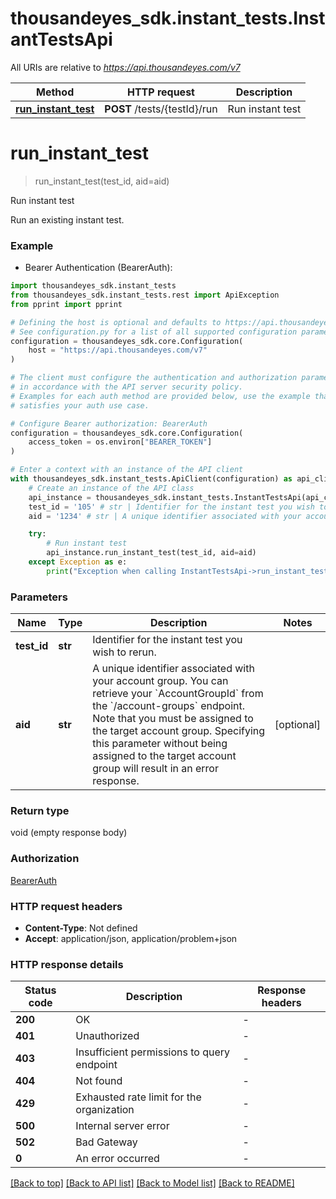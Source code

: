 # thousandeyes_sdk.instant_tests.InstantTestsApi

All URIs are relative to *https://api.thousandeyes.com/v7*

Method | HTTP request | Description
------------- | ------------- | -------------
[**run_instant_test**](InstantTestsApi.md#run_instant_test) | **POST** /tests/{testId}/run | Run instant test


# **run_instant_test**
> run_instant_test(test_id, aid=aid)

Run instant test

Run an existing instant test.

### Example

* Bearer Authentication (BearerAuth):

```python
import thousandeyes_sdk.instant_tests
from thousandeyes_sdk.instant_tests.rest import ApiException
from pprint import pprint

# Defining the host is optional and defaults to https://api.thousandeyes.com/v7
# See configuration.py for a list of all supported configuration parameters.
configuration = thousandeyes_sdk.core.Configuration(
    host = "https://api.thousandeyes.com/v7"
)

# The client must configure the authentication and authorization parameters
# in accordance with the API server security policy.
# Examples for each auth method are provided below, use the example that
# satisfies your auth use case.

# Configure Bearer authorization: BearerAuth
configuration = thousandeyes_sdk.core.Configuration(
    access_token = os.environ["BEARER_TOKEN"]
)

# Enter a context with an instance of the API client
with thousandeyes_sdk.instant_tests.ApiClient(configuration) as api_client:
    # Create an instance of the API class
    api_instance = thousandeyes_sdk.instant_tests.InstantTestsApi(api_client)
    test_id = '105' # str | Identifier for the instant test you wish to rerun.
    aid = '1234' # str | A unique identifier associated with your account group. You can retrieve your `AccountGroupId` from the `/account-groups` endpoint. Note that you must be assigned to the target account group. Specifying this parameter without being assigned to the target account group will result in an error response. (optional)

    try:
        # Run instant test
        api_instance.run_instant_test(test_id, aid=aid)
    except Exception as e:
        print("Exception when calling InstantTestsApi->run_instant_test: %s\n" % e)
```



### Parameters


Name | Type | Description  | Notes
------------- | ------------- | ------------- | -------------
 **test_id** | **str**| Identifier for the instant test you wish to rerun. | 
 **aid** | **str**| A unique identifier associated with your account group. You can retrieve your &#x60;AccountGroupId&#x60; from the &#x60;/account-groups&#x60; endpoint. Note that you must be assigned to the target account group. Specifying this parameter without being assigned to the target account group will result in an error response. | [optional] 

### Return type

void (empty response body)

### Authorization

[BearerAuth](../README.md#BearerAuth)

### HTTP request headers

 - **Content-Type**: Not defined
 - **Accept**: application/json, application/problem+json

### HTTP response details

| Status code | Description | Response headers |
|-------------|-------------|------------------|
**200** | OK |  -  |
**401** | Unauthorized |  -  |
**403** | Insufficient permissions to query endpoint |  -  |
**404** | Not found |  -  |
**429** | Exhausted rate limit for the organization |  -  |
**500** | Internal server error |  -  |
**502** | Bad Gateway |  -  |
**0** | An error occurred |  -  |

[[Back to top]](#) [[Back to API list]](../README.md#documentation-for-api-endpoints) [[Back to Model list]](../README.md#documentation-for-models) [[Back to README]](../README.md)


